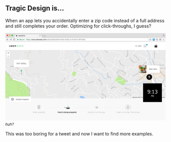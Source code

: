 ## Tragic Design is...

When an app lets you accidentally enter a zip code instead of a full address and still completes your order. Optimizing for click-throughs, I guess?

<div class="w-100 mb2 fr-ns tc">
  <a href="/img/tragic-01.png"><img src="../img/tragic-01.png" alt="uber eats it" /></a><br/>
  <small><i>huh?</i></small>
</div>

This was too boring for a tweet and now I want to find more examples.
